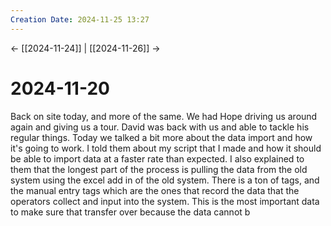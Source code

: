 ```yaml
---
Creation Date: 2024-11-25 13:27
---
```


<- [[2024-11-24]] | [[2024-11-26]]  ->

# 2024-11-20
Back on site today, and more of the same. We had Hope driving us around again and giving us a tour. David was back with us and able to tackle his regular things. Today we talked a bit more about the data import and how it's going to work. I told them about my script that I made and how it should be able to import data at a faster rate than expected. I also explained to them that the longest part of the process is pulling the data from the old system using the excel add in of the old system. There is a ton of tags, and the manual entry tags which are the ones that record the data that the operators collect and input into the system. This is the most important data to make sure that transfer over because the data cannot b